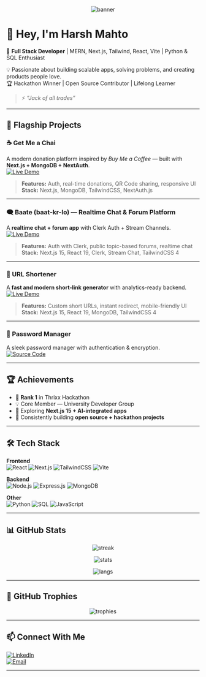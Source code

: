 <!-- Sexy Banner -->
<p align="center">
  <img src="https://capsule-render.vercel.app/api?type=waving&color=gradient&height=250&section=header&text=Harsh%20Mahto&fontSize=60&fontAlignY=40&desc=Full%20Stack%20Developer%20⚡&descAlignY=65&descAlign=50" alt="banner"/>
</p>

# 👋 Hey, I'm Harsh Mahto  

🚀 **Full Stack Developer** | MERN, Next.js, Tailwind, React, Vite | Python & SQL Enthusiast  

💡 Passionate about building scalable apps, solving problems, and creating products people love.  
🏆 Hackathon Winner | Open Source Contributor | Lifelong Learner  

> ⚡ *“Jack of all trades”*

---

## 🌟 Flagship Projects  

### ☕ Get Me a Chai  
A modern donation platform inspired by *Buy Me a Coffee* — built with **Next.js + MongoDB + NextAuth**.  
[![Live Demo](https://img.shields.io/badge/Live_Demo-Visit-success?style=for-the-badge&logo=vercel)](https://get-me-a-chai-sepia.vercel.app/)  

> **Features:** Auth, real-time donations, QR Code sharing, responsive UI  
> **Stack:** Next.js, MongoDB, TailwindCSS, NextAuth.js  

---

### 🗨️ Baate (baat-kr-lo) — Realtime Chat & Forum Platform  
A **realtime chat + forum app** with Clerk Auth + Stream Channels.  
[![Live Demo](https://img.shields.io/badge/Live_Demo-Visit-success?style=for-the-badge&logo=vercel)](https://baate-seven.vercel.app/)

> **Features:** Auth with Clerk, public topic-based forums, realtime chat  
> **Stack:** Next.js 15, React 19, Clerk, Stream Chat, TailwindCSS 4  

---

### 🔗 URL Shortener  
A **fast and modern short-link generator** with analytics-ready backend.  
[![Live Demo](https://img.shields.io/badge/Live_Demo-Visit-blue?style=for-the-badge&logo=vercel)](https://urlshort-gray.vercel.app/)  

> **Features:** Custom short URLs, instant redirect, mobile-friendly UI  
> **Stack:** Next.js 15, React 19, MongoDB, TailwindCSS 4  

---

### 🔐 Password Manager  
A sleek password manager with authentication & encryption.  
[![Source Code](https://img.shields.io/badge/Source_Code-GitHub-black?style=for-the-badge&logo=github)](#)  

---

## 🏆 Achievements  

- 🥇 **Rank 1** in Thrixx Hackathon  
- 💡 Core Member — University Developer Group  
- 🌱 Exploring **Next.js 15 + AI-integrated apps**  
- 📌 Consistently building **open source + hackathon projects**  

---

## 🛠️ Tech Stack  

**Frontend**  
![React](https://img.shields.io/badge/React-61DBFB?style=for-the-badge&logo=react&logoColor=black)
![Next.js](https://img.shields.io/badge/Next.js-black?style=for-the-badge&logo=next.js)
![TailwindCSS](https://img.shields.io/badge/TailwindCSS-38B2AC?style=for-the-badge&logo=tailwind-css&logoColor=white)
![Vite](https://img.shields.io/badge/Vite-646CFF?style=for-the-badge&logo=vite&logoColor=white)

**Backend**  
![Node.js](https://img.shields.io/badge/Node.js-339933?style=for-the-badge&logo=node.js&logoColor=white)
![Express.js](https://img.shields.io/badge/Express.js-black?style=for-the-badge&logo=express&logoColor=white)
![MongoDB](https://img.shields.io/badge/MongoDB-47A248?style=for-the-badge&logo=mongodb&logoColor=white)

**Other**  
![Python](https://img.shields.io/badge/Python-3776AB?style=for-the-badge&logo=python&logoColor=white)
![SQL](https://img.shields.io/badge/SQL-003B57?style=for-the-badge&logo=mysql&logoColor=white)
![JavaScript](https://img.shields.io/badge/JavaScript-F7DF1E?style=for-the-badge&logo=javascript&logoColor=black)

---

## 📊 GitHub Stats  

<p align="center">
  <img src="https://github-readme-streak-stats.herokuapp.com/?user=harshchill&theme=radical&hide_border=true" alt="streak"/>
</p>

<p align="center">
  <img src="https://github-readme-stats.vercel.app/api?username=harshchill&show_icons=true&theme=radical&hide_border=true" alt="stats"/>
</p>

<p align="center">
  <img src="https://github-readme-stats.vercel.app/api/top-langs/?username=harshchill&layout=compact&theme=radical&hide_border=true" alt="langs"/>
</p>

---

## 🏅 GitHub Trophies  

<p align="center">
  <img src="https://github-profile-trophy.vercel.app/?username=harshchill&theme=radical&no-frame=true&no-bg=true&margin-w=4" alt="trophies"/>
</p>

---

## 📫 Connect With Me  

[![LinkedIn](https://img.shields.io/badge/LinkedIn-0A66C2?style=for-the-badge&logo=linkedin&logoColor=white)](https://www.linkedin.com/in/harsh-mahto-52b8a9295)  
[![Email](https://img.shields.io/badge/Email-D14836?style=for-the-badge&logo=gmail&logoColor=white)](mailto:harshmahto02@gmail.com)  

---


